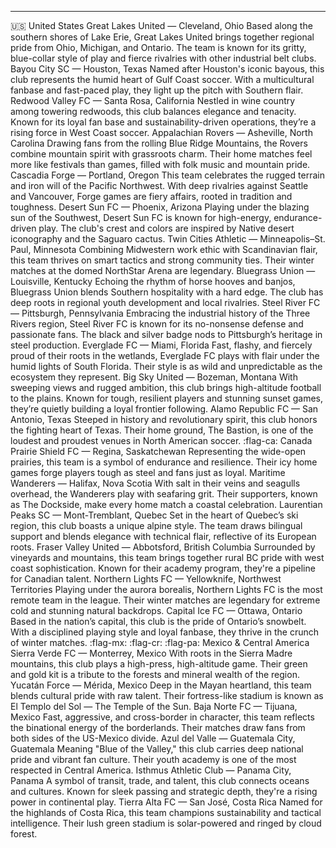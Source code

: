 -----
:us: United States
Great Lakes United — Cleveland, Ohio
 Based along the southern shores of Lake Erie, Great Lakes United brings together regional pride from Ohio, Michigan, and Ontario. The team is known for its gritty, blue-collar style of play and fierce rivalries with other industrial belt clubs.
Bayou City SC — Houston, Texas
 Named after Houston's iconic bayous, this club represents the humid heart of Gulf Coast soccer. With a multicultural fanbase and fast-paced play, they light up the pitch with Southern flair.
Redwood Valley FC — Santa Rosa, California
 Nestled in wine country among towering redwoods, this club balances elegance and tenacity. Known for its loyal fan base and sustainability-driven operations, they’re a rising force in West Coast soccer.
Appalachian Rovers — Asheville, North Carolina
 Drawing fans from the rolling Blue Ridge Mountains, the Rovers combine mountain spirit with grassroots charm. Their home matches feel more like festivals than games, filled with folk music and mountain pride.
Cascadia Forge — Portland, Oregon
 This team celebrates the rugged terrain and iron will of the Pacific Northwest. With deep rivalries against Seattle and Vancouver, Forge games are fiery affairs, rooted in tradition and toughness.
Desert Sun FC — Phoenix, Arizona
 Playing under the blazing sun of the Southwest, Desert Sun FC is known for high-energy, endurance-driven play. The club's crest and colors are inspired by Native desert iconography and the Saguaro cactus.
Twin Cities Athletic — Minneapolis–St. Paul, Minnesota
 Combining Midwestern work ethic with Scandinavian flair, this team thrives on smart tactics and strong community ties. Their winter matches at the domed NorthStar Arena are legendary.
Bluegrass Union — Louisville, Kentucky
 Echoing the rhythm of horse hooves and banjos, Bluegrass Union blends Southern hospitality with a hard edge. The club has deep roots in regional youth development and local rivalries.
Steel River FC — Pittsburgh, Pennsylvania
 Embracing the industrial history of the Three Rivers region, Steel River FC is known for its no-nonsense defense and passionate fans. The black and silver badge nods to Pittsburgh’s heritage in steel production.
Everglade FC — Miami, Florida
 Fast, flashy, and fiercely proud of their roots in the wetlands, Everglade FC plays with flair under the humid lights of South Florida. Their style is as wild and unpredictable as the ecosystem they represent.
Big Sky United — Bozeman, Montana
 With sweeping views and rugged ambition, this club brings high-altitude football to the plains. Known for tough, resilient players and stunning sunset games, they’re quietly building a loyal frontier following.
Alamo Republic FC — San Antonio, Texas
 Steeped in history and revolutionary spirit, this club honors the fighting heart of Texas. Their home ground, The Bastion, is one of the loudest and proudest venues in North American soccer.
:flag-ca: Canada
Prairie Shield FC — Regina, Saskatchewan
 Representing the wide-open prairies, this team is a symbol of endurance and resilience. Their icy home games forge players tough as steel and fans just as loyal.
Maritime Wanderers — Halifax, Nova Scotia
 With salt in their veins and seagulls overhead, the Wanderers play with seafaring grit. Their supporters, known as The Dockside, make every home match a coastal celebration.
Laurentian Peaks SC — Mont-Tremblant, Quebec
 Set in the heart of Quebec’s ski region, this club boasts a unique alpine style. The team draws bilingual support and blends elegance with technical flair, reflective of its European roots.
Fraser Valley United — Abbotsford, British Columbia
 Surrounded by vineyards and mountains, this team brings together rural BC pride with west coast sophistication. Known for their academy program, they're a pipeline for Canadian talent.
Northern Lights FC — Yellowknife, Northwest Territories
 Playing under the aurora borealis, Northern Lights FC is the most remote team in the league. Their winter matches are legendary for extreme cold and stunning natural backdrops.
Capital Ice FC — Ottawa, Ontario
 Based in the nation’s capital, this club is the pride of Ontario’s snowbelt. With a disciplined playing style and loyal fanbase, they thrive in the crunch of winter matches.
:flag-mx: :flag-cr: :flag-pa: Mexico & Central America
Sierra Verde FC — Monterrey, Mexico
 With roots in the Sierra Madre mountains, this club plays a high-press, high-altitude game. Their green and gold kit is a tribute to the forests and mineral wealth of the region.
Yucatán Force — Mérida, Mexico
 Deep in the Mayan heartland, this team blends cultural pride with raw talent. Their fortress-like stadium is known as El Templo del Sol — The Temple of the Sun.
Baja Norte FC — Tijuana, Mexico
 Fast, aggressive, and cross-border in character, this team reflects the binational energy of the borderlands. Their matches draw fans from both sides of the US-Mexico divide.
Azul del Valle — Guatemala City, Guatemala
 Meaning "Blue of the Valley," this club carries deep national pride and vibrant fan culture. Their youth academy is one of the most respected in Central America.
Isthmus Athletic Club — Panama City, Panama
 A symbol of transit, trade, and talent, this club connects oceans and cultures. Known for sleek passing and strategic depth, they're a rising power in continental play.
Tierra Alta FC — San José, Costa Rica
 Named for the highlands of Costa Rica, this team champions sustainability and tactical intelligence. Their lush green stadium is solar-powered and ringed by cloud forest.